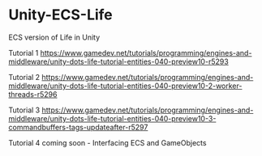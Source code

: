 # Unity-ECS-Life
ECS version of Life in Unity

Tutorial 1 https://www.gamedev.net/tutorials/programming/engines-and-middleware/unity-dots-life-tutorial-entities-040-preview10-r5293

Tutorial 2 https://www.gamedev.net/tutorials/programming/engines-and-middleware/unity-dots-life-tutorial-entities-040-preview10-2-worker-threads-r5296

Tutorial 3 https://www.gamedev.net/tutorials/programming/engines-and-middleware/unity-dots-life-tutorial-entities-040-preview10-3-commandbuffers-tags-updateafter-r5297

Tutorial 4 coming soon - Interfacing ECS and GameObjects
